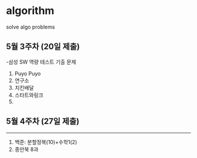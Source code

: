 # algorithm
solve algo problems 

## 5월 3주차 (20일 제출)
-삼성 SW 역량 테스트 기출 문제
1. Puyo Puyo 
2. 연구소
3. 치킨배달
4. 스타트와링크
5. 

## 5월 4주차 (27일 제출)
-------------------
1.  백준: 분할정복(10)+수학1(2)
2. 종만북 8과

